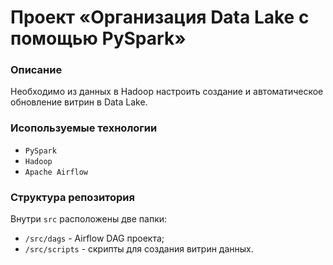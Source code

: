 # Проект «Организация Data Lake c помощью PySpark»

### Описание

Необходимо из данных в Hadoop настроить создание и автоматическое обновление витрин в Data Lake.

### Исопользуемые технологии

- `PySpark`
- `Hadoop`
- `Apache Airflow`

### Структура репозитория

Внутри `src` расположены две папки:

- `/src/dags` - Airflow DAG проекта;
- `/src/scripts` - скрипты для создания витрин данных.
